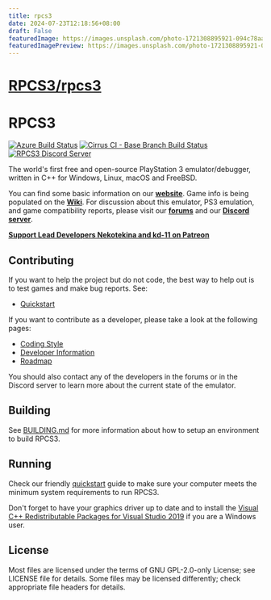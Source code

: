 ```yaml
---
title: rpcs3
date: 2024-07-23T12:18:56+08:00
draft: False
featuredImage: https://images.unsplash.com/photo-1721308895921-094c78aae7c9?ixid=M3w0NjAwMjJ8MHwxfHJhbmRvbXx8fHx8fHx8fDE3MjE3MDgyMjh8&ixlib=rb-4.0.3
featuredImagePreview: https://images.unsplash.com/photo-1721308895921-094c78aae7c9?ixid=M3w0NjAwMjJ8MHwxfHJhbmRvbXx8fHx8fHx8fDE3MjE3MDgyMjh8&ixlib=rb-4.0.3
---
```


# [RPCS3/rpcs3](https://github.com/RPCS3/rpcs3)

RPCS3
=====

[![Azure Build Status](https://dev.azure.com/nekotekina/nekotekina/_apis/build/status/RPCS3.rpcs3?branchName=master)](https://dev.azure.com/nekotekina/nekotekina/_build?definitionId=4&branchName=master)
[![Cirrus CI - Base Branch Build Status](https://img.shields.io/cirrus/github/RPCS3/rpcs3?label=Cirrus%20CI&logo=cirrus-ci)](https://cirrus-ci.com/github/RPCS3/rpcs3)
[![RPCS3 Discord Server](https://img.shields.io/discord/272035812277878785?color=5865F2&label=RPCS3%20Discord&logo=discord&logoColor=white)](https://discord.me/rpcs3)

The world's first free and open-source PlayStation 3 emulator/debugger, written in C++ for Windows, Linux, macOS and FreeBSD.

You can find some basic information on our [**website**](https://rpcs3.net/). Game info is being populated on the [**Wiki**](https://wiki.rpcs3.net/).
For discussion about this emulator, PS3 emulation, and game compatibility reports, please visit our [**forums**](https://forums.rpcs3.net) and our [**Discord server**](https://discord.gg/RPCS3).

[**Support Lead Developers Nekotekina and kd-11 on Patreon**](https://www.patreon.com/Nekotekina)

## Contributing

If you want to help the project but do not code, the best way to help out is to test games and make bug reports. See:
* [Quickstart](https://rpcs3.net/quickstart)

If you want to contribute as a developer, please take a look at the following pages:

* [Coding Style](https://github.com/RPCS3/rpcs3/wiki/Coding-Style)
* [Developer Information](https://github.com/RPCS3/rpcs3/wiki/Developer-Information)
* [Roadmap](https://rpcs3.net/roadmap)

You should also contact any of the developers in the forums or in the Discord server to learn more about the current state of the emulator.

## Building

See [BUILDING.md](BUILDING.md) for more information about how to setup an environment to build RPCS3.

## Running

Check our friendly [quickstart](https://rpcs3.net/quickstart) guide to make sure your computer meets the minimum system requirements to run RPCS3.

Don't forget to have your graphics driver up to date and to install the [Visual C++ Redistributable Packages for Visual Studio 2019](https://aka.ms/vs/16/release/VC_redist.x64.exe) if you are a Windows user.

## License

Most files are licensed under the terms of GNU GPL-2.0-only License; see LICENSE file for details. Some files may be licensed differently; check appropriate file headers for details.
